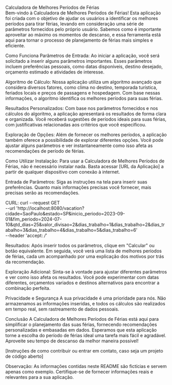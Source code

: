 Calculadora de Melhores Períodos de Férias <br/>
Bem-vindo à Calculadora de Melhores Períodos de Férias! Esta aplicação foi criada com o objetivo de ajudar os usuários a identificar os melhores períodos para tirar férias, levando em consideração uma série de parâmetros fornecidos pelo próprio usuário. Sabemos como é importante aproveitar ao máximo os momentos de descanso, e essa ferramenta está aqui para tornar o processo de planejamento de férias mais simples e eficiente.

Como Funciona
Parâmetros de Entrada: Ao iniciar a aplicação, você será solicitado a inserir alguns parâmetros importantes. Esses parâmetros incluem preferências pessoais, como datas disponíveis, destino desejado, orçamento estimado e atividades de interesse.

Algoritmo de Cálculo: Nossa aplicação utiliza um algoritmo avançado que considera diversos fatores, como clima no destino, temporada turística, feriados locais e preços de passagens e hospedagem. Com base nessas informações, o algoritmo identifica os melhores períodos para suas férias.

Resultados Personalizados: Com base nos parâmetros fornecidos e nos cálculos do algoritmo, a aplicação apresentará os resultados de forma clara e organizada. Você receberá sugestões de períodos ideais para suas férias, com justificativas relacionadas aos critérios que você especificou.

Exploração de Opções: Além de fornecer os melhores períodos, a aplicação também oferece a possibilidade de explorar diferentes opções. Você pode ajustar alguns parâmetros e ver instantaneamente como isso afeta as recomendações de período de férias.

Como Utilizar
Instalação: Para usar a Calculadora de Melhores Períodos de Férias, não é necessário instalar nada. Basta acessar [URL da Aplicação] a partir de qualquer dispositivo com conexão à internet.

Entrada de Parâmetros: Siga as instruções na tela para inserir suas preferências. Quanto mais informações precisas você fornecer, mais precisas serão as recomendações.

CURL:
curl --request GET \
--url 'http://localhost:8080/vacation?cidade=SaoPaulo&estado=SP&inicio_periodo=2023-09-01&fim_periodo=2024-07-10&qtd_dias=25&valor_divisao=2&dias_trabalho=1&dias_trabalho=2&dias_trabalho=3&dias_trabalho=4&dias_trabalho=5&dias_trabalho=6' \
--header 'accept: */*'


Resultados: Após inserir todos os parâmetros, clique em "Calcular" ou botão equivalente. Em seguida, você verá uma lista de melhores períodos de férias, cada um acompanhado por uma explicação dos motivos por trás da recomendação.

Exploração Adicional: Sinta-se à vontade para ajustar diferentes parâmetros e ver como isso afeta os resultados. Você pode experimentar com datas diferentes, orçamentos variados e destinos alternativos para encontrar a combinação perfeita.

Privacidade e Segurança
A sua privacidade é uma prioridade para nós. Não armazenamos as informações inseridas, e todos os cálculos são realizados em tempo real, sem rastreamento de dados pessoais.

Conclusão
A Calculadora de Melhores Períodos de Férias está aqui para simplificar o planejamento das suas férias, fornecendo recomendações personalizadas e embasadas em dados. Esperamos que esta aplicação torne a escolha do período de férias ideal uma tarefa mais fácil e agradável. Aproveite seu tempo de descanso da melhor maneira possível!

[Instruções de como contribuir ou entrar em contato, caso seja um projeto de código aberto]

Observação: As informações contidas neste README são fictícias e servem apenas como exemplo. Certifique-se de fornecer informações reais e relevantes para a sua aplicação.
